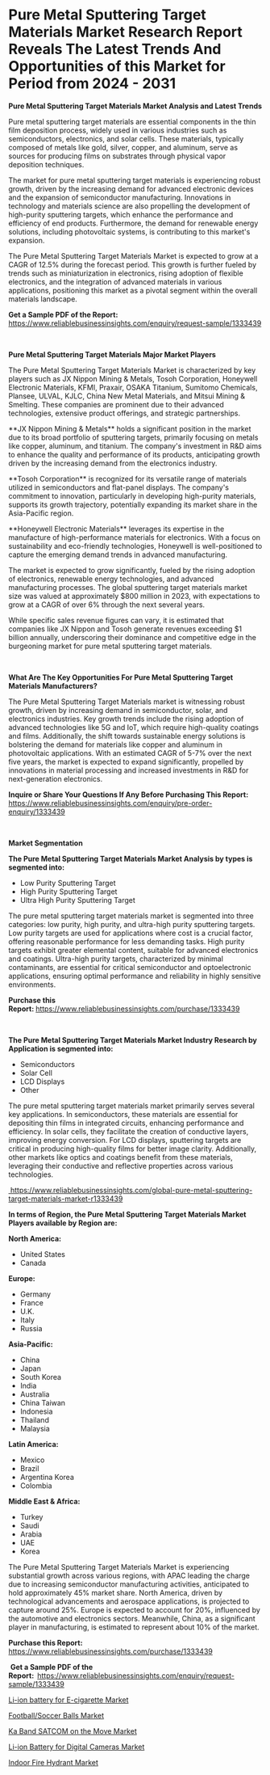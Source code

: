 <p><h1>Pure Metal Sputtering Target Materials Market Research Report Reveals The Latest Trends And Opportunities of this Market for Period from 2024 - 2031</h1></p><p><strong>Pure Metal Sputtering Target Materials Market Analysis and Latest Trends</strong></p>
<p><p>Pure metal sputtering target materials are essential components in the thin film deposition process, widely used in various industries such as semiconductors, electronics, and solar cells. These materials, typically composed of metals like gold, silver, copper, and aluminum, serve as sources for producing films on substrates through physical vapor deposition techniques. </p><p>The market for pure metal sputtering target materials is experiencing robust growth, driven by the increasing demand for advanced electronic devices and the expansion of semiconductor manufacturing. Innovations in technology and materials science are also propelling the development of high-purity sputtering targets, which enhance the performance and efficiency of end products. Furthermore, the demand for renewable energy solutions, including photovoltaic systems, is contributing to this market's expansion.</p><p>The Pure Metal Sputtering Target Materials Market is expected to grow at a CAGR of 12.5% during the forecast period. This growth is further fueled by trends such as miniaturization in electronics, rising adoption of flexible electronics, and the integration of advanced materials in various applications, positioning this market as a pivotal segment within the overall materials landscape.</p></p>
<p><strong>Get a Sample PDF of the Report:&nbsp;</strong> <a href="https://www.reliablebusinessinsights.com/enquiry/request-sample/1333439?utm_campaign=75&utm_medium=2&utm_source=Github&utm_content=ia&utm_term=01102024&utm_id=pure-metal-sputtering-target-materials">https://www.reliablebusinessinsights.com/enquiry/request-sample/1333439</a></p>
<p>&nbsp;</p>
<p><strong>Pure Metal Sputtering Target Materials Major Market Players</strong></p>
<p><p>The Pure Metal Sputtering Target Materials Market is characterized by key players such as JX Nippon Mining & Metals, Tosoh Corporation, Honeywell Electronic Materials, KFMI, Praxair, OSAKA Titanium, Sumitomo Chemicals, Plansee, ULVAL, KJLC, China New Metal Materials, and Mitsui Mining & Smelting. These companies are prominent due to their advanced technologies, extensive product offerings, and strategic partnerships.</p><p>**JX Nippon Mining & Metals** holds a significant position in the market due to its broad portfolio of sputtering targets, primarily focusing on metals like copper, aluminum, and titanium. The company's investment in R&D aims to enhance the quality and performance of its products, anticipating growth driven by the increasing demand from the electronics industry.</p><p>**Tosoh Corporation** is recognized for its versatile range of materials utilized in semiconductors and flat-panel displays. The company's commitment to innovation, particularly in developing high-purity materials, supports its growth trajectory, potentially expanding its market share in the Asia-Pacific region.</p><p>**Honeywell Electronic Materials** leverages its expertise in the manufacture of high-performance materials for electronics. With a focus on sustainability and eco-friendly technologies, Honeywell is well-positioned to capture the emerging demand trends in advanced manufacturing.</p><p>The market is expected to grow significantly, fueled by the rising adoption of electronics, renewable energy technologies, and advanced manufacturing processes. The global sputtering target materials market size was valued at approximately $800 million in 2023, with expectations to grow at a CAGR of over 6% through the next several years.</p><p>While specific sales revenue figures can vary, it is estimated that companies like JX Nippon and Tosoh generate revenues exceeding $1 billion annually, underscoring their dominance and competitive edge in the burgeoning market for pure metal sputtering target materials.</p></p>
<p>&nbsp;</p>
<p><strong>What Are The Key Opportunities For Pure Metal Sputtering Target Materials Manufacturers?</strong></p>
<p><p>The Pure Metal Sputtering Target Materials market is witnessing robust growth, driven by increasing demand in semiconductor, solar, and electronics industries. Key growth trends include the rising adoption of advanced technologies like 5G and IoT, which require high-quality coatings and films. Additionally, the shift towards sustainable energy solutions is bolstering the demand for materials like copper and aluminum in photovoltaic applications. With an estimated CAGR of 5-7% over the next five years, the market is expected to expand significantly, propelled by innovations in material processing and increased investments in R&D for next-generation electronics.</p></p>
<p><strong>Inquire or Share Your Questions If Any Before Purchasing This Report:</strong> <a href="https://www.reliablebusinessinsights.com/enquiry/pre-order-enquiry/1333439?utm_campaign=75&utm_medium=2&utm_source=Github&utm_content=ia&utm_term=01102024&utm_id=pure-metal-sputtering-target-materials">https://www.reliablebusinessinsights.com/enquiry/pre-order-enquiry/1333439</a></p>
<p>&nbsp;</p>
<p><strong>Market Segmentation</strong></p>
<p><strong>The Pure Metal Sputtering Target Materials Market Analysis by types is segmented into:</strong></p>
<p><ul><li>Low Purity Sputtering Target</li><li>High Purity Sputtering Target</li><li>Ultra High Purity Sputtering Target</li></ul></p>
<p><p>The pure metal sputtering target materials market is segmented into three categories: low purity, high purity, and ultra-high purity sputtering targets. Low purity targets are used for applications where cost is a crucial factor, offering reasonable performance for less demanding tasks. High purity targets exhibit greater elemental content, suitable for advanced electronics and coatings. Ultra-high purity targets, characterized by minimal contaminants, are essential for critical semiconductor and optoelectronic applications, ensuring optimal performance and reliability in highly sensitive environments.</p></p>
<p><strong>Purchase this Report:&nbsp;</strong><a href="https://www.reliablebusinessinsights.com/purchase/1333439?utm_campaign=75&utm_medium=2&utm_source=Github&utm_content=ia&utm_term=01102024&utm_id=pure-metal-sputtering-target-materials">https://www.reliablebusinessinsights.com/purchase/1333439</a></p>
<p>&nbsp;</p>
<p><strong>The Pure Metal Sputtering Target Materials Market Industry Research by Application is segmented into:</strong></p>
<p><ul><li>Semiconductors</li><li>Solar Cell</li><li>LCD Displays</li><li>Other</li></ul></p>
<p><p>The pure metal sputtering target materials market primarily serves several key applications. In semiconductors, these materials are essential for depositing thin films in integrated circuits, enhancing performance and efficiency. In solar cells, they facilitate the creation of conductive layers, improving energy conversion. For LCD displays, sputtering targets are critical in producing high-quality films for better image clarity. Additionally, other markets like optics and coatings benefit from these materials, leveraging their conductive and reflective properties across various technologies.</p></p>
<p><a href="https://www.reliablebusinessinsights.com/global-pure-metal-sputtering-target-materials-market-r1333439?utm_campaign=75&utm_medium=2&utm_source=Github&utm_content=ia&utm_term=01102024&utm_id=pure-metal-sputtering-target-materials">&nbsp;https://www.reliablebusinessinsights.com/global-pure-metal-sputtering-target-materials-market-r1333439</a></p>
<p><strong>In terms of Region, the Pure Metal Sputtering Target Materials Market Players available by Region are:</strong></p>
<p>
    <p> <strong> North America: </strong>
        <ul>
            <li>United States</li>
            <li>Canada</li>
        </ul>
        </p> 
    <p> <strong> Europe: </strong>
        <ul>
            <li>Germany</li>
            <li>France</li>
            <li>U.K.</li>
            <li>Italy</li>
            <li>Russia</li>
        </ul>
        </p> 
    <p> <strong> Asia-Pacific: </strong>
        <ul>
            <li>China</li>
            <li>Japan</li>
            <li>South Korea</li>
            <li>India</li>
            <li>Australia</li>
            <li>China Taiwan</li>
            <li>Indonesia</li>
            <li>Thailand</li>
            <li>Malaysia</li>
        </ul>
        </p> 
    <p> <strong> Latin America: </strong>
        <ul>
            <li>Mexico</li>
            <li>Brazil</li>
            <li>Argentina Korea</li>
            <li>Colombia</li>
        </ul>
        </p> 
    <p> <strong> Middle East & Africa: </strong>
        <ul>
            <li>Turkey</li>
            <li>Saudi</li>
            <li>Arabia</li>
            <li>UAE</li>
            <li>Korea</li>
        </ul>
    </p>
    </p>
<p><p>The Pure Metal Sputtering Target Materials Market is experiencing substantial growth across various regions, with APAC leading the charge due to increasing semiconductor manufacturing activities, anticipated to hold approximately 45% market share. North America, driven by technological advancements and aerospace applications, is projected to capture around 25%. Europe is expected to account for 20%, influenced by the automotive and electronics sectors. Meanwhile, China, as a significant player in manufacturing, is estimated to represent about 10% of the market.</p></p>
<p><strong>Purchase this Report: </strong><a href="https://www.reliablebusinessinsights.com/purchase/1333439?utm_campaign=75&utm_medium=2&utm_source=Github&utm_content=ia&utm_term=01102024&utm_id=pure-metal-sputtering-target-materials">https://www.reliablebusinessinsights.com/purchase/1333439</a></p>
<p>&nbsp;<strong>Get a Sample PDF of the Report:&nbsp;&nbsp;</strong><a href="https://www.reliablebusinessinsights.com/enquiry/request-sample/1333439?utm_campaign=75&utm_medium=2&utm_source=Github&utm_content=ia&utm_term=01102024&utm_id=pure-metal-sputtering-target-materials">https://www.reliablebusinessinsights.com/enquiry/request-sample/1333439</a></p>
<p><strong></strong></p>
<p><p><a href="https://issuu.com/reportprime-2/docs/li-ion-battery-for-e-cigarette-mark_845dac225ce543?utm_campaign=75&utm_medium=2&utm_source=Github&utm_content=ia&utm_term=01102024&utm_id=pure-metal-sputtering-target-materials">Li-ion battery for E-cigarette Market</a></p><p><a href="https://github.com/LeaJustin54/Market-Research-Report-List-1/blob/main/footballsoccer-balls-market.md?utm_campaign=75&utm_medium=2&utm_source=Github&utm_content=ia&utm_term=01102024&utm_id=pure-metal-sputtering-target-materials">Football/Soccer Balls Market</a></p><p><a href="https://github.com/MegiBogdani1953/Market-Research-Report-List-1/blob/main/ka-band-satcom-on-the-move-market.md?utm_campaign=75&utm_medium=2&utm_source=Github&utm_content=ia&utm_term=01102024&utm_id=pure-metal-sputtering-target-materials">Ka Band SATCOM on the Move Market</a></p><p><a href="https://issuu.com/reportprime-2/docs/li-ion-battery-for-digital-cameras-_3e8d97a02a4467?utm_campaign=75&utm_medium=2&utm_source=Github&utm_content=ia&utm_term=01102024&utm_id=pure-metal-sputtering-target-materials">Li-ion Battery for Digital Cameras Market</a></p><p><a href="https://www.linkedin.com/pulse/indoor-fire-hydrant-market-report-product-type-revolving-hydrantdouble-v4isc?utm_campaign=75&utm_medium=2&utm_source=Github&utm_content=ia&utm_term=01102024&utm_id=pure-metal-sputtering-target-materials">Indoor Fire Hydrant Market</a></p></p>